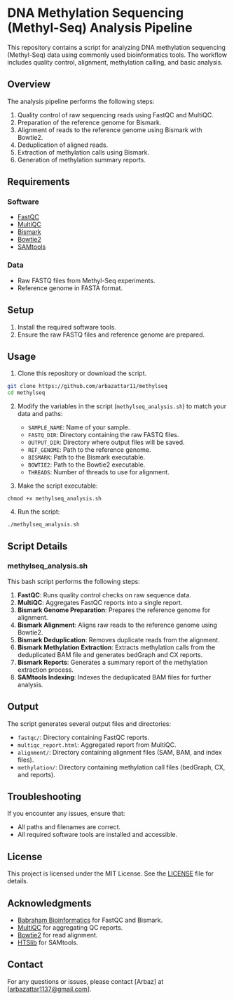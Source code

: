 # DNA Methylation Sequencing (Methyl-Seq) Analysis Pipeline

This repository contains a script for analyzing DNA methylation sequencing (Methyl-Seq) data using commonly used bioinformatics tools. The workflow includes quality control, alignment, methylation calling, and basic analysis.

## Overview

The analysis pipeline performs the following steps:
1. Quality control of raw sequencing reads using FastQC and MultiQC.
2. Preparation of the reference genome for Bismark.
3. Alignment of reads to the reference genome using Bismark with Bowtie2.
4. Deduplication of aligned reads.
5. Extraction of methylation calls using Bismark.
6. Generation of methylation summary reports.

## Requirements

### Software
- [FastQC](https://www.bioinformatics.babraham.ac.uk/projects/fastqc/)
- [MultiQC](https://multiqc.info/)
- [Bismark](https://www.bioinformatics.babraham.ac.uk/projects/bismark/)
- [Bowtie2](http://bowtie-bio.sourceforge.net/bowtie2/index.shtml)
- [SAMtools](http://www.htslib.org/)

### Data
- Raw FASTQ files from Methyl-Seq experiments.
- Reference genome in FASTA format.

## Setup

1. Install the required software tools.
2. Ensure the raw FASTQ files and reference genome are prepared.

## Usage

1. Clone this repository or download the script.

```bash
git clone https://github.com/arbazattar11/methylseq
cd methylseq
```

2. Modify the variables in the script (`methylseq_analysis.sh`) to match your data and paths:
    - `SAMPLE_NAME`: Name of your sample.
    - `FASTQ_DIR`: Directory containing the raw FASTQ files.
    - `OUTPUT_DIR`: Directory where output files will be saved.
    - `REF_GENOME`: Path to the reference genome.
    - `BISMARK`: Path to the Bismark executable.
    - `BOWTIE2`: Path to the Bowtie2 executable.
    - `THREADS`: Number of threads to use for alignment.

3. Make the script executable:

```
chmod +x methylseq_analysis.sh
```

4. Run the script:

```
./methylseq_analysis.sh
```

## Script Details

### methylseq_analysis.sh

This bash script performs the following steps:

1. **FastQC**: Runs quality control checks on raw sequence data.
2. **MultiQC**: Aggregates FastQC reports into a single report.
3. **Bismark Genome Preparation**: Prepares the reference genome for alignment.
4. **Bismark Alignment**: Aligns raw reads to the reference genome using Bowtie2.
5. **Bismark Deduplication**: Removes duplicate reads from the alignment.
6. **Bismark Methylation Extraction**: Extracts methylation calls from the deduplicated BAM file and generates bedGraph and CX reports.
7. **Bismark Reports**: Generates a summary report of the methylation extraction process.
8. **SAMtools Indexing**: Indexes the deduplicated BAM files for further analysis.

## Output

The script generates several output files and directories:
- `fastqc/`: Directory containing FastQC reports.
- `multiqc_report.html`: Aggregated report from MultiQC.
- `alignment/`: Directory containing alignment files (SAM, BAM, and index files).
- `methylation/`: Directory containing methylation call files (bedGraph, CX, and reports).

## Troubleshooting

If you encounter any issues, ensure that:
- All paths and filenames are correct.
- All required software tools are installed and accessible.

## License

This project is licensed under the MIT License. See the [LICENSE](LICENSE) file for details.

## Acknowledgments

- [Babraham Bioinformatics](https://www.bioinformatics.babraham.ac.uk/projects/fastqc/) for FastQC and Bismark.
- [MultiQC](https://multiqc.info/) for aggregating QC reports.
- [Bowtie2](http://bowtie-bio.sourceforge.net/bowtie2/index.shtml) for read alignment.
- [HTSlib](http://www.htslib.org/) for SAMtools.

## Contact

For any questions or issues, please contact [Arbaz] at [arbazattar1137@gmail.com].
